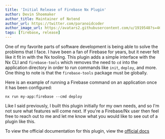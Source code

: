```yaml
---
title: 'Initial Release of Firebase Nx Plugin'
author: Devin Shoemaker
author_title: Maintainer of Nxtend
author_url: https://twitter.com/paranoidcoder
author_image_url: https://avatars2.githubusercontent.com/u/1919548?s=460&u=e8799ad545249d59bf57b7ee35a8841825004ca0&v=4
tags: [firebase, release]
---
```


One of my favorite parts of software development is being able to solve the problems that I face. I have been a fan of Firebase for years, but it never felt like it fit in with the Nx tooling. This plugin adds a simple interface with the Nx CLI and `firebase-tools` which removes the need to `cd` into the application directory in order to run commands like `init`, `deploy`, and more. One thing to note is that the `firebase-tools` package must be globally.

Here is an example of running a Firebase command on an application once it has been configured:

```
nx run my-app:firebase --cmd deploy
```

Like I said previously, I built this plugin initially for my own needs, and so I'm not sure what features will come next. If you're a Firebase/Nx user then feel free to reach out to me and let me know what you would like to see out of a plugin like this.

To view the official documentation for this plugin, view the [official docs](../../../../docs/firebase/overview)
